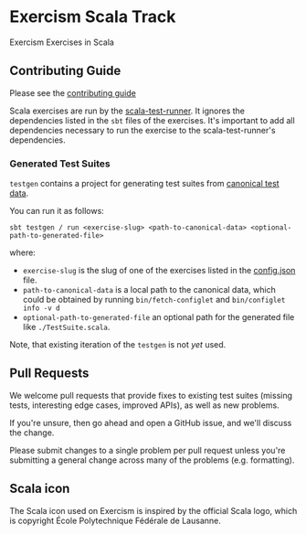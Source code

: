 # Exercism Scala Track

Exercism Exercises in Scala

## Contributing Guide

Please see the [contributing guide](https://github.com/exercism/x-api/blob/master/CONTRIBUTING.md#the-exercise-data)

Scala exercises are run by the [scala-test-runner](https://github.com/exercism/scala-test-runner).
It ignores the dependencies listed in the `sbt` files of the exercises. It's important to add all dependencies necessary to run the exercise to the scala-test-runner's dependencies.

### Generated Test Suites

`testgen` contains a project for generating test suites from [canonical test data](https://github.com/exercism/problem-specifications).

You can run it as follows:
```
sbt testgen / run <exercise-slug> <path-to-canonical-data> <optional-path-to-generated-file>
```

where:
- `exercise-slug` is the slug of one of the exercises listed in the [config.json](config.json) file.
- `path-to-canonical-data` is a local path to the canonical data, which could be obtained by running `bin/fetch-configlet` and `bin/configlet info -v d`
- `optional-path-to-generated-file` an optional path for the generated file like `./TestSuite.scala`. 

Note, that existing iteration of the `testgen` is not _yet_ used.

## Pull Requests

We welcome pull requests that provide fixes to existing test suites (missing
tests, interesting edge cases, improved APIs), as well as new problems.

If you're unsure, then go ahead and open a GitHub issue, and we'll discuss the
change.

Please submit changes to a single problem per pull request unless you're
submitting a general change across many of the problems (e.g. formatting).



## Scala icon
The Scala icon used on Exercism is inspired by the official Scala logo, which is copyright École Polytechnique Fédérale de Lausanne.
